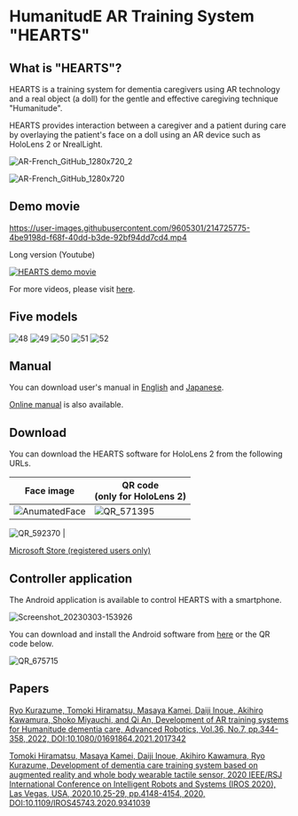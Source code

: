 # HumanitudE AR Training System "HEARTS"

## What is "HEARTS"?

HEARTS is a training system for dementia caregivers using AR technology and a real object (a doll) for the gentle and effective caregiving technique "Humanitude".

HEARTS provides interaction between a caregiver and a patient during care by overlaying the patient's face on a doll using an AR device such as HoloLens 2 or NrealLight. 

![AR-French_GitHub_1280x720_2](https://user-images.githubusercontent.com/9605301/204180448-e3231fe4-0e66-4d7d-8331-ff49840db125.png)

![AR-French_GitHub_1280x720](https://user-images.githubusercontent.com/9605301/204180650-bd0357b9-8eaa-453c-b879-4afaf15c86a3.png)

## Demo movie

https://user-images.githubusercontent.com/9605301/214725775-4be9198d-f68f-40dd-b3de-92bf94dd7cd4.mp4

Long version (Youtube)

[![HEARTS demo movie](http://img.youtube.com/vi/rGXSjZfx4Iw/0.jpg)](https://www.youtube.com/watch?v=rGXSjZfx4Iw)

For more videos, please visit [here](https://robotics.ait.kyushu-u.ac.jp/en/archives/research/care).

## Five models
![48](https://user-images.githubusercontent.com/9605301/229383787-13fe98c6-f22a-4084-81cd-9a01e1417128.png)
![49](https://user-images.githubusercontent.com/9605301/229383763-18ef822b-2791-4de7-9e62-cf8f970b2bda.png)
![50](https://user-images.githubusercontent.com/9605301/229383774-ebdb9deb-53bb-4630-9343-86d9e4408b7b.png)
![51](https://user-images.githubusercontent.com/9605301/229383779-bcd44f51-0768-4c12-bc11-a591be7a97ff.png)
![52](https://user-images.githubusercontent.com/9605301/229383782-59dfc593-e9ab-4fea-aad5-3dfe734f9d0b.png)

## Manual
You can download user's manual in [English](https://github.com/Kurazume/HEARTS/blob/main/HEARTS%204%20Manual.pdf) and [Japanese](https://github.com/Kurazume/HEARTS/blob/main/HEARTS%204%20Manual-J.pdf).

[Online manual](Manual.md) is also available.

## Download
You can download the HEARTS software for HoloLens 2 from the following URLs.
<!--
Currently these links are restricted only for [registered users](<mailto:kurazume@ait.kyushu-u.ac.jp>).
[URL for animated face version](https://www.microsoft.com/store/apps/9NFZ609S2JW2)
![QR_570075 (1)](https://user-images.githubusercontent.com/9605301/204165332-efe682ce-5631-4044-bd98-e6ec1c5b3141.png)
-->

| Face image | QR code<br>(only for HoloLens 2) |
|-|-|
| ![AnumatedFace](https://user-images.githubusercontent.com/9605301/204179616-f3b4b5fe-b17a-4da4-9fe6-1f9883de869c.png) | ![QR_571395](https://github.com/Kurazume/HEARTS/assets/9605301/07789ae2-a884-48cc-8e33-261610e582f3)

![QR_592370](https://user-images.githubusercontent.com/9605301/204165923-2aa24d99-bde2-4ac9-85d9-25add54bb60e.png) |



[Microsoft Store (registered users only)](https://www.microsoft.com/store/apps/9NFZ609S2JW2)

## Controller application
The Android application is available to control HEARTS with a smartphone.

![Screenshot_20230303-153926](https://user-images.githubusercontent.com/9605301/222649751-d9b37d19-c556-42ef-8075-c97c5365f0af.png)

You can download and install the Android software from [here](https://drive.google.com/file/d/1SQUuFJeqxvebNE6SUH-Ud8CIrFCJuF8f/view?usp=sharing) or the QR code below.

![QR_675715](https://user-images.githubusercontent.com/9605301/229997906-0fdb0ad6-7dd8-4281-ba30-979caf65d0cb.png)

## Papers
[Ryo Kurazume, Tomoki Hiramatsu, Masaya Kamei, Daiji Inoue, Akihiro Kawamura, Shoko Miyauchi, and Qi An, Development of AR training systems for Humanitude dementia care, Advanced Robotics, Vol.36, No.7, pp.344-358, 2022, DOI:10.1080/01691864.2021.2017342](https://doi.org/10.1080/01691864.2021.2017342)


[Tomoki Hiramatsu, Masaya Kamei, Daiji Inoue, Akihiro Kawamura, Ryo Kurazume, Development of dementia care training system based on augmented reality and whole body wearable tactile sensor, 2020 IEEE/RSJ International Conference on Intelligent Robots and Systems (IROS 2020), Las Vegas, USA, 2020.10.25-29, pp.4148-4154, 2020, DOI:10.1109/IROS45743.2020.9341039](https://ieeexplore.ieee.org/document/9341039)
